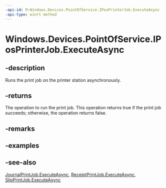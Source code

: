 ----api-id: M:Windows.Devices.PointOfService.IPosPrinterJob.ExecuteAsync
-api-type: winrt method
---<!-- Method syntaxpublic Windows.Foundation.IAsyncOperation<bool> ExecuteAsync()--># Windows.Devices.PointOfService.IPosPrinterJob.ExecuteAsync## -descriptionRuns the print job on the printer station asynchronously.## -returnsThe operation to run the print job. This operation returns true if the print job succeeds; otherwise, the operation returns false.## -remarks## -examples## -see-also[JournalPrintJob.ExecuteAsync](journalprintjob_executeasync.md), [ReceiptPrintJob.ExecuteAsync](receiptprintjob_executeasync.md), [SlipPrintJob.ExecuteAsync](slipprintjob_executeasync.md)